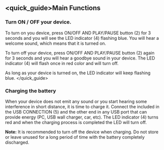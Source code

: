 ## <quick_guide>Main Functions

### Turn ON / OFF your device.

To turn on you device, press ON/OFF AND PLAY/PAUSE button (2) for 3 seconds and you will see the LED indicator (4) flashing blue. You will hear a welcome sound, which means that it is turned on.

To turn off your device, press ON/OFF AND PLAY/PAUSE button (2) again for 3 seconds and you will hear a goodbye sound in your device. The LED indicator (4) will flash once in red color and will turn off.

As long as your device is turned on, the LED indicator will keep flashing blue.
</quick_guide>

### Charging the battery

When your device does not emit any sound or you start hearing some interference in short distance, it is time to charge it. Connect the included in the USB CONNECTION (5) and the other end in any USB port that can provide energy (PC, USB wall charger, car, etc). The LED indicator (4) turns red and when the charging process is completed the LED will turn off.

**Note:** It is recommended to turn off the device when charging. Do not store or leave unused for a long period of time with the battery completely discharged.

